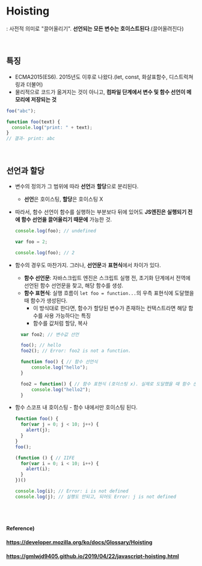 # Hoisting

: 사전적 의미로 "끌어올리기". **선언되는 모든 변수는 호이스트된다**.(끌어올려진다)

<br>

## 특징

* ECMA2015(ES6). 2015년도 이후로 나왔다.(let, const, 화살표함수, 디스트럭쳐링과 더불어)
* 물리적으로 코드가 옮겨지는 것이 아니고, **컴파일 단계에서 변수 및 함수 선언이 메모리에 저장되는 것**

```javascript
foo("abc");

function foo(text) {
  console.log("print: " + text);
}
// 결과- print: abc
```

<br>

## 선언과 할당

- 변수의 정의가 그 범위에 따라 **선언**과 **할당**으로 분리된다.

  - **선언**은 호이스팅, **할당**은 호이스팅 X

- 따라서, 함수 선언이 함수를 실행하는 부분보다 뒤에 있어도 **JS엔진은 실행되기 전에 함수 선언을 끌어올리기 때문에** 가능한 것.

  ```javascript
  console.log(foo); // undefined
  
  var foo = 2;
  
  console.log(foo); // 2
  ```

- 함수의 경우도 마찬가지. 그러나, **선언문**과 **표현식**에서 차이가 있다.

  - **함수 선언문**: 자바스크립트 엔진은 스크립트 실행 전, 초기화 단계에서 전역에 선언된 함수 선언문을 찾고, 해당 함수를 생성.
  - **함수 표현식**: 실행 흐름이 `let foo = function...`의 우측 표현식에 도달했을 때 함수가 생성된다.
    - 이 방식대로 한다면, 함수가 할당된 변수가 존재하는 컨택스트라면 해당 함수를 사용 가능하다는 특징
    - 함수를 값처럼 할당, 복사
  
  ```javascript
    var foo2; // 변수값 선언
  
    foo(); // hello
    foo2(); // Error: foo2 is not a function.
  
    function foo() { // 함수 선언식
        console.log("hello");
    }
  
    foo2 = function() { // 함수 표현식 (호이스팅 x). 실제로 도달했을 때 함수 선언.
        console.log("hello2");
    }
  ```

* 함수 스코프 내 호이스팅 - 함수 내에서만 호이스팅 된다.

  ```javascript
  function foo() {
    for(var j = 0; j < 10; j++) {
      alert(j);
    }
  }
  foo();
  
  (function () { // IIFE
    for(var i = 0; i < 10; i++) {
      alert(i);
    }
  })()
  
  console.log(i); // Error: i is not defined
  console.log(j); // 실행도 안되고, 되어도 Error: j is not defined
  ```


<br><br>

#### Reference)

#### https://developer.mozilla.org/ko/docs/Glossary/Hoisting

#### https://gmlwjd9405.github.io/2019/04/22/javascript-hoisting.html